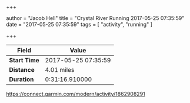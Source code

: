 +++

author = "Jacob Hell"
title = "Crystal River Running 2017-05-25 07:35:59"
date = "2017-05-25 07:35:59"
tags = [
    "activity", "running"
]

+++

<!--more-->

|Field  |Value  |
|--- | --- |
|**Start Time**|2017-05-25 07:35:59|
|**Distance**|4.01 miles|
|**Duration**|0:31:16.910000|

https://connect.garmin.com/modern/activity/1862908291